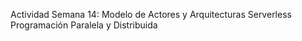 Actividad Semana 14: Modelo de Actores y Arquitecturas Serverless
Programación Paralela y Distribuida
